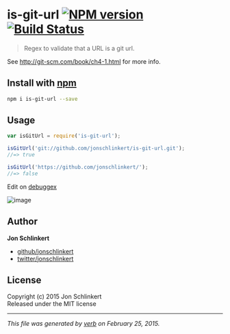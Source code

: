 # is-git-url [![NPM version](https://badge.fury.io/js/is-git-url.svg)](http://badge.fury.io/js/is-git-url)  [![Build Status](https://travis-ci.org/jonschlinkert/is-git-url.svg)](https://travis-ci.org/jonschlinkert/is-git-url) 

> Regex to validate that a URL is a git url.

See <http://git-scm.com/book/ch4-1.html> for more info.

## Install with [npm](npmjs.org)

```bash
npm i is-git-url --save
```

## Usage

```js
var isGitUrl = require('is-git-url');

isGitUrl('git://github.com/jonschlinkert/is-git-url.git');
//=> true

isGitUrl('https://github.com/jonschlinkert/');
//=> false
```

Edit on [debuggex](https://www.debuggex.com/r/WeYxcD7Ghp5ekrPR/0#cheatsheet)

![image](https://cloud.githubusercontent.com/assets/383994/2627089/bd37da5c-bdf9-11e3-9c26-d2b02f46bc24.png)


## Author

**Jon Schlinkert**
 
+ [github/jonschlinkert](https://github.com/jonschlinkert)
+ [twitter/jonschlinkert](http://twitter.com/jonschlinkert) 

## License
Copyright (c) 2015 Jon Schlinkert  
Released under the MIT license

***

_This file was generated by [verb](https://github.com/assemble/verb) on February 25, 2015._
